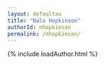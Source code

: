 ```yaml
---
layout: defaultau
title: "Nalo Hopkinson"
authorId: nhopkinson
permalink: /nhopkinson/
---
```

{% include loadAuthor.html %}
<script>
    $(document).ready(function(){
        showAuthorBio('{{ page.authorId }}');
   });
</script>